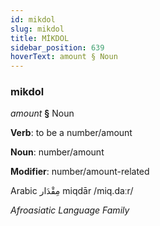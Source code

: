 ```yaml
---
id: mikdol
slug: mikdol
title: MİKDOL
sidebar_position: 639
hoverText: amount § Noun
---
```


### mikdol

*amount* **§** Noun

**Verb**: to be a number/amount

**Noun**: number/amount

**Modifier**: number/amount-related

Arabic مِقْدَار miqdār /miq.daːr/

*Afroasiatic Language Family*